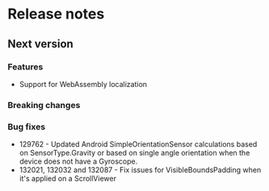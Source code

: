 # Release notes

## Next version

### Features
* Support for WebAssembly localization

### Breaking changes

### Bug fixes

 * 129762 - Updated Android SimpleOrientationSensor calculations based on SensorType.Gravity or based on single angle orientation when the device does not have a Gyroscope.
 * 132021, 132032 and 132087 - Fix issues for VisibleBoundsPadding when it's applied on a ScrollViewer
